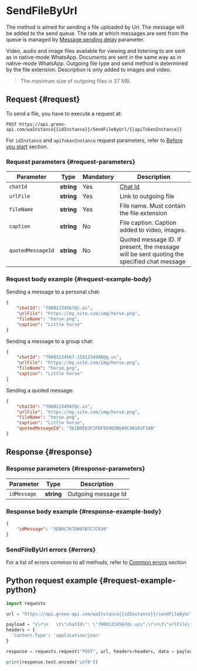 # SendFileByUrl

The method is aimed for sending a file uploaded by Url.
The message will be added to the send queue.
The rate at which messages are sent from the queue is managed by [Message sending delay](../send-messages-delay.md) parameter.

Video, audio and image files available for viewing and listening to are sent as in native-mode WhatsApp.
Documents are sent in the same way as in native-mode WhatsApp.
Outgoing file type and send method is determined by the file extension. 
Description is only added to images and video.

> The maximum size of outgoing files is 37 MB. 

## Request {#request}

To send a file, you have to execute a request at:
```
POST https://api.green-api.com/waInstance{{idInstance}}/SendFileByUrl/{{apiTokenInstance}}
```

For `idInstance` and `apiTokenInstance` request parameters, refer to [Before you start](../../before-start.md#parameters) section.

### Request parameters {#request-parameters}

Parameter | Type | Mandatory | Description
----- | ----- | ----- | -----
`chatId` | **string** | Yes | [Chat Id](../chat-id.md)
`urlFile` | **string** | Yes | Link to outgoing file
`fileName` | **string** | Yes | File name. Must contain the file extension
`caption` | **string** | No | File caption. Caption added to video, images.
`quotedMessageId` | **string** | No | Quoted message ID. If present, the message will be sent quoting the specified chat message

### Request body example {#request-example-body}

Sending a message to a personal chat:
```json
{
    "chatId": "79001234567@c.us",
    "urlFile": "https://my.site.com/img/horse.png",
    "fileName": "horse.png",
    "caption": "Little horse"
}
```

Sending a message to a group chat:
```json
{
    "chatId": "79001234567-1581234048@g.us",
    "urlFile": "https://my.site.com/img/horse.png",
    "fileName": "horse.png",
    "caption": "Little horse"
}
```

Sending a quoted message:
```json
{
    "chatId": "79001234567@с.us",
    "urlFile": "https://my.site.com/img/horse.png",
    "fileName": "horse.png",
    "caption": "Little horse",
    "quotedMessageId": "361B0E63F2FDF95903B6A9C9A102F34B"
}
```

## Response {#response}

### Response parameters {#response-parameters}

Parameter | Type |  Description
----- | ----- | ----- 
`idMessage ` | **string** | Outgoing message Id 

### Response body example {#response-example-body}

```json
{
    "idMessage": "3EB0C767D097B7C7C030"
}
```

### SendFileByUrl errors {#errors}

For a list of errors common to all methods, refer to [Common errors](../common-errors.md) section

## Python request example  {#request-example-python}

```python
import requests

url = "https://api.green-api.com/waInstance{{idInstance}}/sendFileByUrl/{{apiTokenInstance}}"

payload = "{\r\n   \t\"chatId\": \"79001234567@c.us\",\r\n\t\"urlFile\": \"https://avatars.mds.yandex.net/get-pdb/477388/77f64197-87d2-42cf-9305-14f49c65f1da/s375\",\r\n\t\"fileName\": \"horse.png\",\r\n\t\"caption\": \"little horse\"\r\n}"
headers = {
  'Content-Type': 'application/json'
}

response = requests.request("POST", url, headers=headers, data = payload)

print(response.text.encode('utf8'))
```
